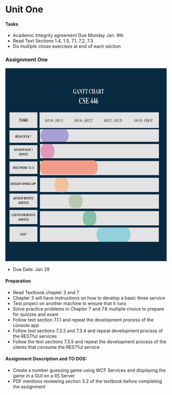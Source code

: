 # Unit One 

#### Tasks 
* Academic Integrity agreement Due Monday Jan. 9th 
* Read Text Sections 1.4, 1.5, 7.1, 7.2, 7.3 
* Do multiple chose exercises at end of each section 

### Assignment One 
<a href="https://www.canva.com/design/DAFXJTEclgo/2nibBHnJdNs-J4ttyPIymQ/edit">
  <img src="./chart.png" alt="Project Gant Chart" title="Project Gant Chart" style="width: 800px; height: 600px;" />
</a>

* Due Date: Jan 29 
#### Preparation 
* Read Textbook chapter 3 and 7 
* Chapter 3 will have instructions on how to develop a basic three service 
* Test project on another machine to ensure that it runs 
* Solve practice problems in Chapter 7 and 7.6 multiple choice to prepare for quizzes and exam 
* Follow text section 7.1.1 and repeat the development process of the console app 
* Follow text sections 7.3.3 and 7.3.4 and repeat development process of the RESTful services 
* Follow the text sections 7.3.5 and repeat the development process of the clients that consume the RESTful service 

#### Assignment Description and TO DOS: 
* Create a number guessing game using WCF Services and displaying the game in a GUI on a IIS Server 
* PDF mentions reviewing section 3.2 of the textbook before completing the assignment 
